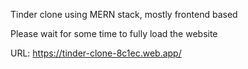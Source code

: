 Tinder clone using MERN stack, mostly frontend based

Please wait for some time to fully load the website

URL: https://tinder-clone-8c1ec.web.app/
